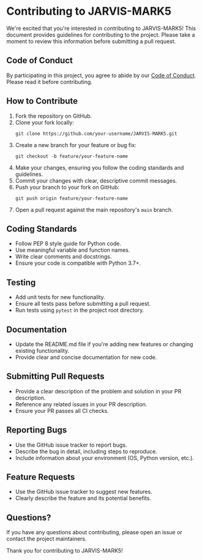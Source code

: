 # Contributing to JARVIS-MARK5

We're excited that you're interested in contributing to JARVIS-MARK5! This document provides guidelines for contributing to the project. Please take a moment to review this information before submitting a pull request.

## Code of Conduct

By participating in this project, you agree to abide by our [Code of Conduct](CODE_OF_CONDUCT.md). Please read it before contributing.

## How to Contribute

1. Fork the repository on GitHub.
2. Clone your fork locally:
   ```
   git clone https://github.com/your-username/JARVIS-MARK5.git
   ```
3. Create a new branch for your feature or bug fix:
   ```
   git checkout -b feature/your-feature-name
   ```
4. Make your changes, ensuring you follow the coding standards and guidelines.
5. Commit your changes with clear, descriptive commit messages.
6. Push your branch to your fork on GitHub:
   ```
   git push origin feature/your-feature-name
   ```
7. Open a pull request against the main repository's `main` branch.

## Coding Standards

- Follow PEP 8 style guide for Python code.
- Use meaningful variable and function names.
- Write clear comments and docstrings.
- Ensure your code is compatible with Python 3.7+.

## Testing

- Add unit tests for new functionality.
- Ensure all tests pass before submitting a pull request.
- Run tests using `pytest` in the project root directory.

## Documentation

- Update the README.md file if you're adding new features or changing existing functionality.
- Provide clear and concise documentation for new code.

## Submitting Pull Requests

- Provide a clear description of the problem and solution in your PR description.
- Reference any related issues in your PR description.
- Ensure your PR passes all CI checks.

## Reporting Bugs

- Use the GitHub issue tracker to report bugs.
- Describe the bug in detail, including steps to reproduce.
- Include information about your environment (OS, Python version, etc.).

## Feature Requests

- Use the GitHub issue tracker to suggest new features.
- Clearly describe the feature and its potential benefits.

## Questions?

If you have any questions about contributing, please open an issue or contact the project maintainers.

Thank you for contributing to JARVIS-MARK5!